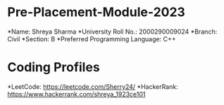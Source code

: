 # Pre-Placement-Module-2023
*Name: Shreya Sharma
*University Roll No.: 2000290009024
*Branch: Civil
*Section: B
*Preferred Programming Language: C++
# Coding Profiles
*LeetCode: https://leetcode.com/Sherry24/
*HackerRank: https://www.hackerrank.com/shreya_1923ce101
